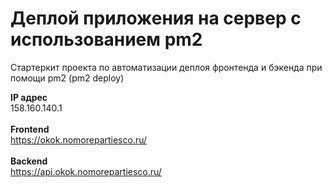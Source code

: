 # Деплой приложения на сервер с использованием pm2

Стартеркит проекта по автоматизации деплоя фронтенда и бэкенда при помощи pm2 (pm2 deploy)


<b>IP адрес </b>
<br>
158.160.140.1
<br><br>
<b>Frontend</b>
<br>
https://okok.nomorepartiesco.ru/
<br><br>
<b>Backend</b>
<br>
https://api.okok.nomorepartiesco.ru/
<br><br>


